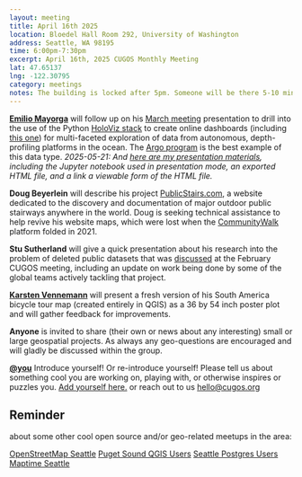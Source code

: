 ```yaml
---
layout: meeting
title: April 16th 2025
location: Bloedel Hall Room 292, University of Washington
address: Seattle, WA 98195
time: 6:00pm-7:30pm
excerpt: April 16th, 2025 CUGOS Monthly Meeting
lat: 47.65137
lng: -122.30795
category: meetings
notes: The building is locked after 5pm. Someone will be there 5-10 minutes until 6pm to let us in. If you see nobody around and can't access, call the phone number posted at the door to be let in. We will adjourn to the College Inn Pub for a happy hour after the meeting!
---
```



**[Emilio Mayorga](https://github.com/emiliom/)** will follow up on his [March meeting](https://cugos.org/meetings/2025-03-19/) presentation to drill into the use of the Python [HoloViz stack](https://holoviz.org) to create online dashboards (including [this one](https://squid-test1.azurewebsites.net)) for multi-faceted exploration of data from autonomous, depth-profiling platforms in the ocean. The [Argo program](https://argo.ucsd.edu) is the best example of this data type. *2025-05-21: And [here are my presentation materials](https://github.com/emiliom/cugos_em/tree/main/2025april), including the Jupyter notebook used in presentation mode, an exported HTML file, and a link a viewable form of the HTML file.*

**Doug Beyerlein** will describe his project [PublicStairs.com](http://PublicStairs.com), a website dedicated to the discovery and documentation of major outdoor public stairways anywhere in the world. Doug is seeking technical assistance to help revive his website maps, which were lost when the [CommunityWalk](https://www.communitywalk.com/) platform folded in 2021.

**Stu Sutherland** will give a quick presentation about his research into the problem of deleted public datasets that was [discussed](https://docs.google.com/presentation/d/1AqGTtF1mWRGYwvaCrmEUGqrQpTMezkCaokpBjZrAX04/edit?usp=sharing) at the February CUGOS meeting, including an update on work being done by some of the global teams actively tackling that project.

**[Karsten Vennemann](https://www.terragis.net)** will present a fresh version of his South America bicycle tour map (created entirely in QGIS) as a 36 by 54 inch poster plot and will gather feedback for improvements.

**Anyone** is invited to share (their own or news about any interesting) small or large geospatial projects. As always any geo-questions are encouraged and will gladly be discussed within the group.

**[@you](http://cugos.org/people/)** Introduce yourself! Or re-introduce yourself! Please tell us about something cool you are working on, playing with, or otherwise inspires or puzzles you. [Add yourself here.](https://github.com/cugos/cugos.github.com/blob/main/meetings/_posts/2025-04-16-cugos_monthly.md) or reach out to us hello@cugos.org

## Reminder

about some other cool open source and/or geo-related meetups in the area:

[OpenStreetMap Seattle](https://www.meetup.com/OpenStreetMap-Seattle/)
[Puget Sound QGIS Users](https://www.meetup.com/Puget-Sound-QGIS-Users-Group/)
[Seattle Postgres Users](https://www.meetup.com/Seattle-Postgres/)
[Maptime Seattle](https://www.meetup.com/MaptimeSEA/)
